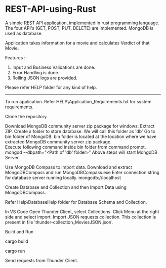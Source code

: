 # REST-API-using-Rust
A simple REST API application, implemented in rust programming language. The four API's (GET, POST, PUT, DELETE) are implemented. MongoDB is used as database.

Application takes information for a movie and calculates Verdict of that Movie.

Features :-
1. Input and Business Validations are done.
2. Error Handling is done.
3. Rolling JSON logs are provided.


Please refer HELP folder for any kind of help.

------
To run application.
Refer HELP\Application_Requirements.txt for system requirements.

Clone the repository.

Download MongoDB community server zip package for windows.
Extract ZIP.
Create a folder to store database.
We will call this folder as 'db'
Go to bin folder of MongoDB.
bin folder is located at the location where we have extracted MongoDB community server zip package.  
Execute following command inside bin folder from command prompt.
mongod --dbpath="<Path of 'db' folder>" 
Above steps will start MongoDB Server.


Use MongoDB Compass to import data.
Download and extract MongoDBCompass and run MongoDBCompass.exe
Enter connection string for database server running locally.
mongodb://localhost

Create Database and Collection and then Import Data using MongoDBCompass.

Refer Help\DatabaseHelp folder for Database Schema and Collection. 

In VS Code Open Thunder Client, select Collections.
Click Menu at the right side and select Import.
Import JSON requests collection.
This collection is present in file 'thunder-collection_MoviesJSON.json'. 

Build and Run

cargo build

cargo run

Send requests from Thunder Client.




